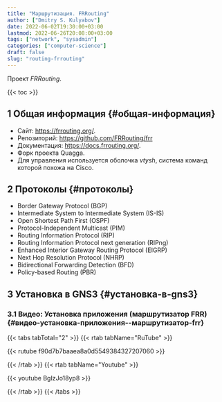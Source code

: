 ```yaml
---
title: "Маршрутизация. FRRouting"
author: ["Dmitry S. Kulyabov"]
date: 2022-06-02T19:30:00+03:00
lastmod: 2022-06-26T20:08:00+03:00
tags: ["network", "sysadmin"]
categories: ["computer-science"]
draft: false
slug: "routing-frrouting"
---
```


Проект _FRRouting_.

<!--more-->

{{< toc >}}


## <span class="section-num">1</span> Общая информация {#общая-информация}

-   Сайт: <https://frrouting.org/>.
-   Репозиторий: <https://github.com/FRRouting/frr>
-   Документация: <https://docs.frrouting.org/>.
-   Форк проекта Quagga.
-   Для управления используется оболочка _vtysh_, система команд которой похожа на Cisco.


## <span class="section-num">2</span> Протоколы {#протоколы}

-   Border Gateway Protocol (BGP)
-   Intermediate System to Intermediate System (IS-IS)
-   Open Shortest Path First (OSPF)
-   Protocol-Independent Multicast (PIM)
-   Routing Information Protocol (RIP)
-   Routing Information Protocol next generation (RIPng)
-   Enhanced Interior Gateway Routing Protocol (EIGRP)
-   Next Hop Resolution Protocol (NHRP)
-   Bidirectional Forwarding Detection (BFD)
-   Policy-based Routing (PBR)


## <span class="section-num">3</span> Установка в GNS3 {#установка-в-gns3}


### <span class="section-num">3.1</span> Видео: Установка приложения (маршрутизатор FRR) {#видео-установка-приложения--маршрутизатор-frr}

{{< tabs tabTotal="2" >}}
{{< rtab tabName="RuTube" >}}

{{< rutube f90d7b7baaea8a0d5549384327207060 >}}

{{< /rtab >}}
{{< rtab tabName="Youtube" >}}

{{< youtube BgIzJo18yp8 >}}

{{< /rtab >}}
{{< /tabs >}}
